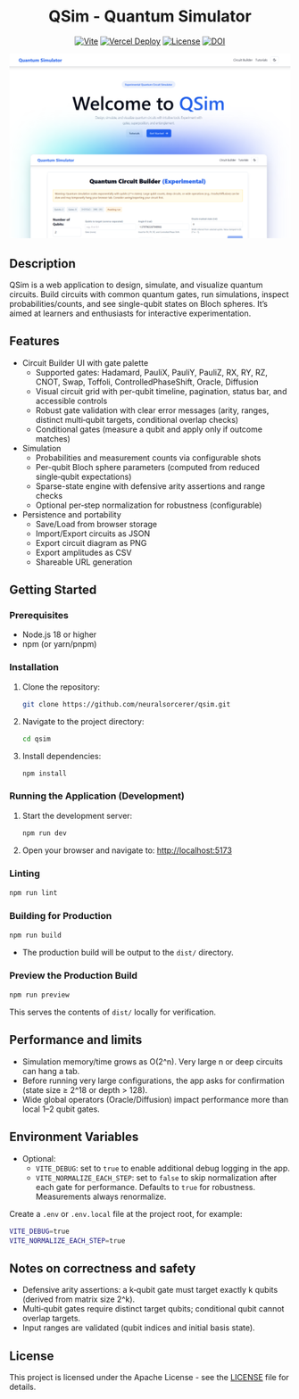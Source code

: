 <h1 align="center">
QSim - Quantum Simulator
</h1>

<div align="center">

[![Vite](https://img.shields.io/badge/Vite+React+TypeScript-purple?logo=vite&logoColor=white)](https://vite.dev/)
[![Vercel Deploy](https://deploy-badge.vercel.app/vercel/reactions-demo?name=Production)](https://quantumsimulator.in/)
[![License](https://img.shields.io/badge/License-Apache%202.0-3c60b1.svg?logo=opensourceinitiative&logoColor=white)](./LICENSE)
[![DOI](https://zenodo.org/badge/DOI/10.5281/zenodo.17154174.svg)](https://doi.org/10.5281/zenodo.17154174)

</div>

![Homepage](.github/screenshots/homepage.png)

## Description

QSim is a web application to design, simulate, and visualize quantum circuits. Build circuits with common quantum gates, run simulations, inspect probabilities/counts, and see single-qubit states on Bloch spheres. It’s aimed at learners and enthusiasts for interactive experimentation.

## Features

- Circuit Builder UI with gate palette
  - Supported gates: Hadamard, PauliX, PauliY, PauliZ, RX, RY, RZ, CNOT, Swap, Toffoli, ControlledPhaseShift, Oracle, Diffusion
  - Visual circuit grid with per-qubit timeline, pagination, status bar, and accessible controls
  - Robust gate validation with clear error messages (arity, ranges, distinct multi‑qubit targets, conditional overlap checks)
  - Conditional gates (measure a qubit and apply only if outcome matches)
- Simulation
  - Probabilities and measurement counts via configurable shots
  - Per-qubit Bloch sphere parameters (computed from reduced single‑qubit expectations)
  - Sparse-state engine with defensive arity assertions and range checks
  - Optional per‑step normalization for robustness (configurable)
- Persistence and portability
  - Save/Load from browser storage
  - Import/Export circuits as JSON
  - Export circuit diagram as PNG
  - Export amplitudes as CSV
  - Shareable URL generation

## Getting Started

### Prerequisites

- Node.js 18 or higher
- npm (or yarn/pnpm)

### Installation

1. Clone the repository:

   ```bash
   git clone https://github.com/neuralsorcerer/qsim.git
   ```

2. Navigate to the project directory:

   ```bash
   cd qsim
   ```

3. Install dependencies:

   ```bash
   npm install
   ```

### Running the Application (Development)

1. Start the development server:

   ```bash
   npm run dev
   ```

2. Open your browser and navigate to: [http://localhost:5173](http://localhost:5173)

### Linting

```bash
npm run lint
```

### Building for Production

```bash
npm run build
```

- The production build will be output to the `dist/` directory.

### Preview the Production Build

```bash
npm run preview
```

This serves the contents of `dist/` locally for verification.

## Performance and limits

- Simulation memory/time grows as O(2^n). Very large n or deep circuits can hang a tab.
- Before running very large configurations, the app asks for confirmation (state size ≥ 2^18 or depth > 128).
- Wide global operators (Oracle/Diffusion) impact performance more than local 1–2 qubit gates.

## Environment Variables

- Optional:
  - `VITE_DEBUG`: set to `true` to enable additional debug logging in the app.
  - `VITE_NORMALIZE_EACH_STEP`: set to `false` to skip normalization after each gate for performance. Defaults to `true` for robustness. Measurements always renormalize.

Create a `.env` or `.env.local` file at the project root, for example:

```bash
VITE_DEBUG=true
VITE_NORMALIZE_EACH_STEP=true
```

## Notes on correctness and safety

- Defensive arity assertions: a k‑qubit gate must target exactly k qubits (derived from matrix size 2^k).
- Multi‑qubit gates require distinct target qubits; conditional qubit cannot overlap targets.
- Input ranges are validated (qubit indices and initial basis state).

## License

This project is licensed under the Apache License - see the [LICENSE](LICENSE) file for details.
